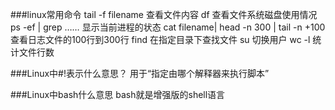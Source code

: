 ###linux常用命令
tail -f filename 查看文件内容
df 查看文件系统磁盘使用情况
ps -ef | grep …… 显示当前进程的状态
cat filename| head -n 300 | tail -n +100 查看日志文件的100行到300行
find 在指定目录下查找文件
su 切换用户
wc -l 统计文件行数




###Linux中#!表示什么意思？
用于“指定由哪个解释器来执行脚本” 


###Linux中bash什么意思
bash就是增强版的shell语言

